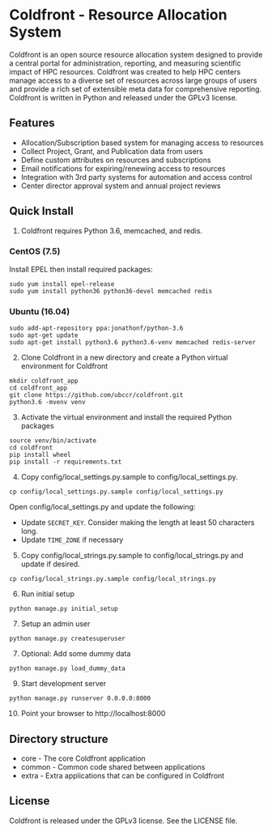 # Coldfront - Resource Allocation System

Coldfront is an open source resource allocation system designed to provide a
central portal for administration, reporting, and measuring scientific impact
of HPC resources. Coldfront was created to help HPC centers manage access to a
diverse set of resources across large groups of users and provide a rich set of
extensible meta data for comprehensive reporting. Coldfront is written in
Python and released under the GPLv3 license.

## Features

- Allocation/Subscription based system for managing access to resources
- Collect Project, Grant, and Publication data from users
- Define custom attributes on resources and subscriptions
- Email notifications for expiring/renewing access to resources
- Integration with 3rd party systems for automation and access control
- Center director approval system and annual project reviews


## Quick Install
1. Coldfront requires Python 3.6, memcached, and redis. 

### CentOS (7.5)

Install EPEL then install required packages:

```
sudo yum install epel-release
sudo yum install python36 python36-devel memcached redis
``` 

### Ubuntu (16.04)
```
sudo add-apt-repository ppa:jonathonf/python-3.6
sudo apt-get update
sudo apt-get install python3.6 python3.6-venv memcached redis-server
``` 

2. Clone Coldfront in a new directory and create a Python virtual environment for Coldfront
```
mkdir coldfront_app
cd coldfront_app
git clone https://github.com/ubccr/coldfront.git
python3.6 -mvenv venv
```

3. Activate the virtual environment and install the required Python packages
```
source venv/bin/activate
cd coldfront
pip install wheel
pip install -r requirements.txt

```

4. Copy config/local_settings.py.sample to config/local_settings.py. 
```
cp config/local_settings.py.sample config/local_settings.py
```
Open config/local_settings.py and update the following:
* Update `SECRET_KEY`. Consider making the length at least 50 characters long. 
* Update `TIME_ZONE` if necessary


5. Copy config/local_strings.py.sample to config/local_strings.py and update if desired. 
```
cp config/local_strings.py.sample config/local_strings.py
```

6. Run initial setup
```
python manage.py initial_setup
```

7. Setup an admin user
```
python manage.py createsuperuser
```

7. Optional: Add some dummy data
```
python manage.py load_dummy_data
```

9. Start development server
```
python manage.py runserver 0.0.0.0:8000
```


10. Point your browser to http://localhost:8000



## Directory structure

- core - The core Coldfront application
- common - Common code shared between applications
- extra - Extra applications that can be configured in Coldfront

## License

Coldfront is released under the GPLv3 license. See the LICENSE file.
